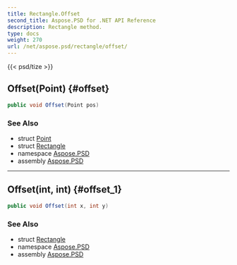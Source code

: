 ```yaml
---
title: Rectangle.Offset
second_title: Aspose.PSD for .NET API Reference
description: Rectangle method. 
type: docs
weight: 270
url: /net/aspose.psd/rectangle/offset/
---
```

{{< psd/tize >}}
## Offset(Point) {#offset}

```csharp
public void Offset(Point pos)
```

### See Also

* struct [Point](../../point/)
* struct [Rectangle](../)
* namespace [Aspose.PSD](../../rectangle/)
* assembly [Aspose.PSD](../../../)

---

## Offset(int, int) {#offset_1}

```csharp
public void Offset(int x, int y)
```

### See Also

* struct [Rectangle](../)
* namespace [Aspose.PSD](../../rectangle/)
* assembly [Aspose.PSD](../../../)


